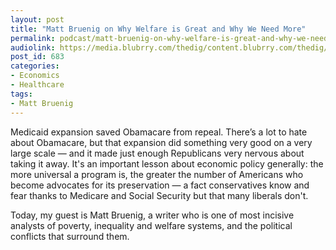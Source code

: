 ```yaml
---
layout: post
title: "Matt Bruenig on Why Welfare is Great and Why We Need More"
permalink: podcast/matt-bruenig-on-why-welfare-is-great-and-why-we-need-more/
audiolink: https://media.blubrry.com/thedig/content.blubrry.com/thedig/The_Dig-EP18-Bruenig.mp3
post_id: 683
categories: 
- Economics
- Healthcare
tags: 
- Matt Bruenig
---
```


Medicaid expansion saved Obamacare from repeal. There’s a lot to hate about Obamacare, but that expansion did something very good on a very large scale — and it made just enough Republicans very nervous about taking it away. It's an important lesson about economic policy generally: the more universal a program is, the greater the number of Americans who become advocates for its preservation — a fact conservatives know and fear thanks to Medicare and Social Security but that many liberals don't.
 
Today, my guest is Matt Bruenig, a writer who is one of most incisive analysts of poverty, inequality and welfare systems, and the political conflicts that surround them.